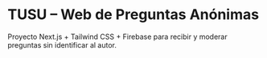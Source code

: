 # TUSU – Web de Preguntas Anónimas
Proyecto Next.js + Tailwind CSS + Firebase para recibir y moderar preguntas sin identificar al autor.
